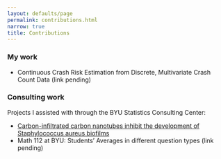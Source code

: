```yaml
---
layout: defaults/page
permalink: contributions.html
narrow: true
title: Contributions
---
```


### My work

- Continuous Crash Risk Estimation from Discrete, Multivariate Crash Count Data (link pending)

### Consulting work

Projects I assisted with through the BYU Statistics Consulting Center:
- [Carbon-infiltrated carbon nanotubes inhibit the development of Staphylococcus aureus biofilms](https://www.nature.com/articles/s41598-023-46748-y)
- Math 112 at BYU: Students’ Averages in different question types (link pending)




